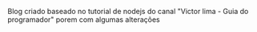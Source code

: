 Blog criado baseado no tutorial de nodejs do canal "Victor lima - Guia do programador" porem com algumas alterações
